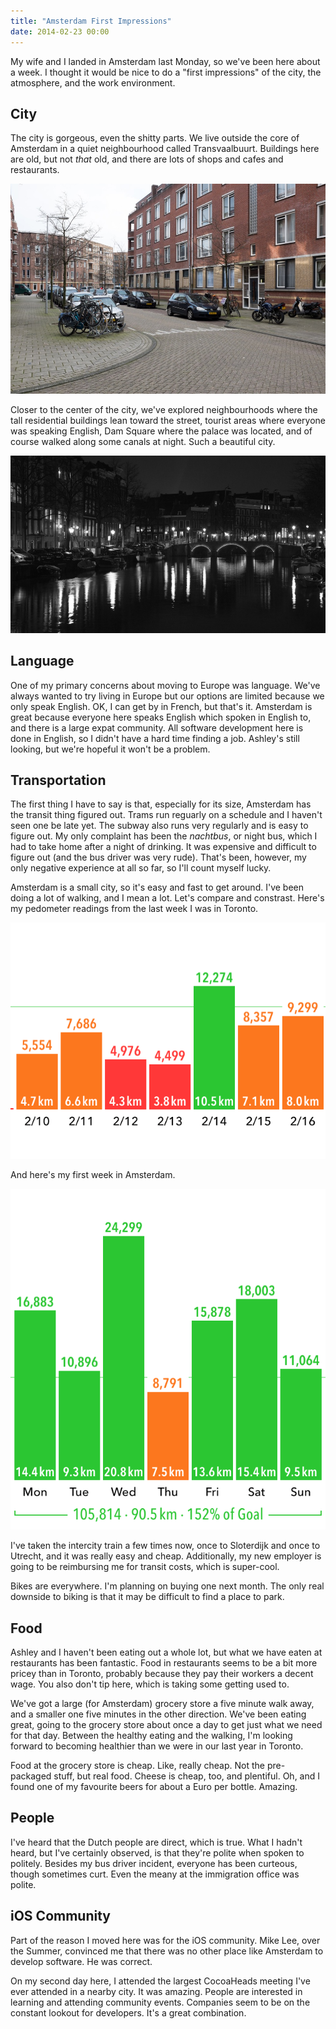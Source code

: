 ```yaml
---
title: "Amsterdam First Impressions"
date: 2014-02-23 00:00
---
```


<import><p>My wife and I landed in Amsterdam last Monday, so we've been here about a week. I thought it would be nice to do a "first impressions" of the city, the atmosphere, and the work environment. </p>
<h2 id="city">City</h2>
<p>The city is gorgeous, even the shitty parts. We live outside the core of Amsterdam in a quiet neighbourhood called Transvaalbuurt. Buildings here are old, but not <em>that</em> old, and there are lots of shops and cafes and restaurants. </p>
<img src="/img/import/blog/amsterdam-first-impressions/83A5012C605349E2A28FC243FC51BE65.jpg" class="img-responsive"><p>Closer to the center of the city, we've explored neighbourhoods where the tall residential buildings lean toward the street, tourist areas where everyone was speaking English, Dam Square where the palace was located, and of course walked along some canals at night. Such a beautiful city. </p>
<img src="/img/import/blog/amsterdam-first-impressions/BDF72123328044B68074DA57F494B8D2.jpg" class="img-responsive"><h2 id="language">Language</h2>
<p>One of my primary concerns about moving to Europe was language. We've always wanted to try living in Europe but our options are limited because we only speak English. OK, I can get by in French, but that's it. Amsterdam is great because everyone here speaks English which spoken in English to, and there is a large expat community. All software development here is done in English, so I didn't have a hard time finding a job. Ashley's still looking, but we're hopeful it won't be a problem. </p>
<h2 id="transportation">Transportation</h2>
<p>The first thing I have to say is that, especially for its size, Amsterdam has the transit thing figured out. Trams run reguarly on a schedule and I haven't seen one be late yet. The subway also runs very regularly and is easy to figure out. My only complaint has been the <em>nachtbus</em>, or night bus, which I had to take home after a night of drinking. It was expensive and difficult to figure out (and the bus driver was very rude). That's been, however, my only negative experience at all so far, so I'll count myself lucky. </p>
<p>Amsterdam is a small city, so it's easy and fast to get around. I've been doing a lot of walking, and I mean a lot. Let's compare and constrast. Here's my pedometer readings from the last week I was in Toronto.</p>
<img src="/img/import/blog/amsterdam-first-impressions/71160FEEB0E644A6BDAB8D148E07419A.gif" class="img-responsive"><p>And here's my first week in Amsterdam. </p>
<img src="/img/import/blog/amsterdam-first-impressions/BD046938ADFF4E5382CA7BC4C2035BD5.gif" class="img-responsive"><p>I've taken the intercity train a few times now, once to Sloterdijk and once to Utrecht, and it was really easy and cheap. Additionally, my new employer is going to be reimbursing me for transit costs, which is super-cool. </p>

<p>Bikes are everywhere. I'm planning on buying one next month. The only real downside to biking is that it may be difficult to find a place to park. </p>

<h2 id="food">Food</h2>

<p>Ashley and I haven't been eating out a whole lot, but what we have eaten at restaurants has been fantastic. Food in restaurants seems to be a bit more pricey than in Toronto, probably because they pay their workers a decent wage. You also don't tip here, which is taking some getting used to. </p>

<p>We've got a large (for Amsterdam) grocery store a five minute walk away, and a smaller one five minutes in the other direction. We've been eating great, going to the grocery store about once a day to get just what we need for that day. Between the healthy eating and the walking, I'm looking forward to becoming healthier than we were in our last year in Toronto. </p>

<p>Food at the grocery store is cheap. Like, really cheap. Not the pre-packaged stuff, but real food. Cheese is cheap, too, and plentiful. Oh, and I found one of my favourite beers for about a Euro per bottle. Amazing. </p>

<h2 id="people">People</h2>

<p>I've heard that the Dutch people are direct, which is true. What I hadn't heard, but I've certainly observed, is that they're polite when spoken to politely. Besides my bus driver incident, everyone has been curteous, though sometimes curt. Even the meany at the immigration office was polite. </p>

<h2 id="ioscommunity">iOS Community</h2>

<p>Part of the reason I moved here was for the iOS community. Mike Lee, over the Summer, convinced me that there was no other place like Amsterdam to develop software. He was correct. </p>

<p>On my second day here, I attended the largest CocoaHeads meeting I've ever attended in a nearby city. It was amazing. People are interested in learning and attending community events. Companies seem to be on the constant lookout for developers. It's a great combination. </p></import>

<!-- more -->

